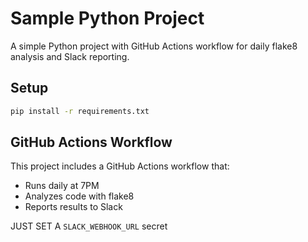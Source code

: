 # Sample Python Project

A simple Python project with GitHub Actions workflow for daily flake8 analysis and Slack reporting.

## Setup

```bash
pip install -r requirements.txt
```

## GitHub Actions Workflow

This project includes a GitHub Actions workflow that:
- Runs daily at 7PM
- Analyzes code with flake8
- Reports results to Slack

JUST SET A `SLACK_WEBHOOK_URL` secret
